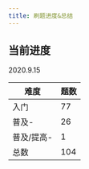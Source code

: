 ```yaml
---
title: 刷题进度&总结
---
```

## 当前进度
2020.9.15

|  难度   | 题数  |
|  ----  | ----  |
| 入门  | 77 |
| 普及-  | 26 |
| 普及/提高-| 1|
| 总数     |104|